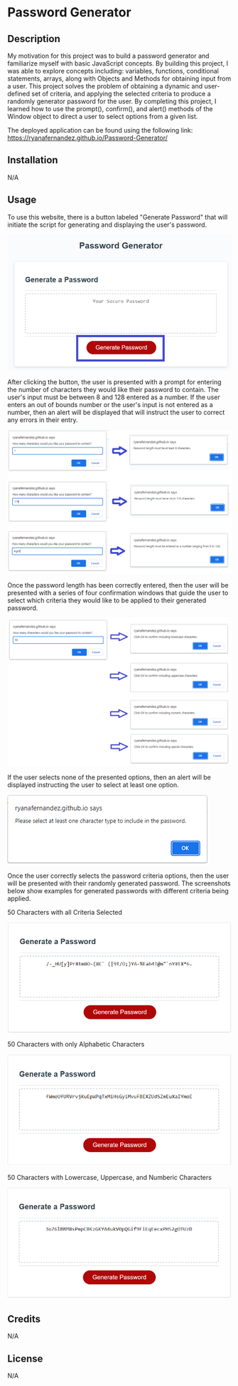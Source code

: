 # Password Generator

## Description

My motivation for this project was to build a password generator and familiarize myself with basic JavaScript concepts. By building this project, I was able to explore concepts including: variables, functions, conditional statements, arrays, along with Objects and Methods for obtaining input from a user. This project solves the problem of obtaining a dynamic and user-defined set of criteria, and applying the selected criteria to produce a randomly generator password for the user. By completing this project, I learned how to use the prompt(), confirm(), and alert() methods of the Window object to direct a user to select options from a given list. 

The deployed application can be found using the following link: https://ryanafernandez.github.io/Password-Generator/

## Installation

N/A

## Usage

To use this website, there is a button labeled "Generate Password" that will initiate the script for generating and displaying the user's password.

![generate password button](assets/images/gen-pass.png)

After clicking the button, the user is presented with a prompt for entering the number of characters they would like their password to contain. The user's input must be between 8 and 128 entered as a number. If the user enters an out of bounds number or the user's input is not entered as a number, then an alert will be displayed that will instruct the user to correct any errors in their entry.

![password length flow](assets/images/pass-length.png)

Once the password length has been correctly entered, then the user will be presented with a series of four confirmation windows that guide the user to select which criteria they would like to be applied to their generated password.

![criteria selection flow](assets/images/correct-flow.png)

If the user selects none of the presented options, then an alert will be displayed instructing the user to select at least one option.

![no criteria selected alert](assets/images/choose-one.png)

Once the user correctly selects the password criteria options, then the user will be presented with their randomly generated password. The screenshots below show examples for generated passwords with different criteria being applied.

50 Characters with all Criteria Selected

![50 characters with all criteria selected](assets/images/50-yyyy.png)

50 Characters with only Alphabetic Characters

![50 characters with only alphabetic characters](assets/images/50-yynn.png)

50 Characters with Lowercase, Uppercase, and Numberic Characters

![50 characters with lowercase, uppercase, and numeric characters](assets/images/50-yyyn.png)

## Credits

N/A

## License

N/A
